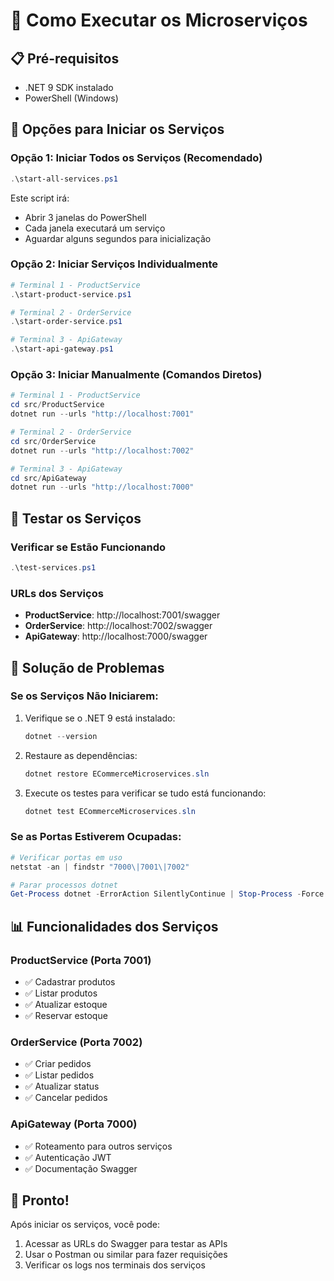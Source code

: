 # 🚀 Como Executar os Microserviços

## 📋 Pré-requisitos
- .NET 9 SDK instalado
- PowerShell (Windows)

## 🎯 Opções para Iniciar os Serviços

### Opção 1: Iniciar Todos os Serviços (Recomendado)
```powershell
.\start-all-services.ps1
```
Este script irá:
- Abrir 3 janelas do PowerShell
- Cada janela executará um serviço
- Aguardar alguns segundos para inicialização

### Opção 2: Iniciar Serviços Individualmente
```powershell
# Terminal 1 - ProductService
.\start-product-service.ps1

# Terminal 2 - OrderService  
.\start-order-service.ps1

# Terminal 3 - ApiGateway
.\start-api-gateway.ps1
```

### Opção 3: Iniciar Manualmente (Comandos Diretos)
```powershell
# Terminal 1 - ProductService
cd src/ProductService
dotnet run --urls "http://localhost:7001"

# Terminal 2 - OrderService
cd src/OrderService  
dotnet run --urls "http://localhost:7002"

# Terminal 3 - ApiGateway
cd src/ApiGateway
dotnet run --urls "http://localhost:7000"
```

## 🧪 Testar os Serviços

### Verificar se Estão Funcionando
```powershell
.\test-services.ps1
```

### URLs dos Serviços
- **ProductService**: http://localhost:7001/swagger
- **OrderService**: http://localhost:7002/swagger
- **ApiGateway**: http://localhost:7000/swagger

## 🔧 Solução de Problemas

### Se os Serviços Não Iniciarem:
1. Verifique se o .NET 9 está instalado:
   ```powershell
   dotnet --version
   ```

2. Restaure as dependências:
   ```powershell
   dotnet restore ECommerceMicroservices.sln
   ```

3. Execute os testes para verificar se tudo está funcionando:
   ```powershell
   dotnet test ECommerceMicroservices.sln
   ```

### Se as Portas Estiverem Ocupadas:
```powershell
# Verificar portas em uso
netstat -an | findstr "7000\|7001\|7002"

# Parar processos dotnet
Get-Process dotnet -ErrorAction SilentlyContinue | Stop-Process -Force
```

## 📊 Funcionalidades dos Serviços

### ProductService (Porta 7001)
- ✅ Cadastrar produtos
- ✅ Listar produtos
- ✅ Atualizar estoque
- ✅ Reservar estoque

### OrderService (Porta 7002)
- ✅ Criar pedidos
- ✅ Listar pedidos
- ✅ Atualizar status
- ✅ Cancelar pedidos

### ApiGateway (Porta 7000)
- ✅ Roteamento para outros serviços
- ✅ Autenticação JWT
- ✅ Documentação Swagger

## 🎉 Pronto!
Após iniciar os serviços, você pode:
1. Acessar as URLs do Swagger para testar as APIs
2. Usar o Postman ou similar para fazer requisições
3. Verificar os logs nos terminais dos serviços
